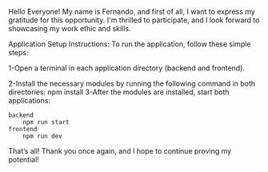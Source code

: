 Hello Everyone!
My name is Fernando, and first of all, I want to express my gratitude for this opportunity. I'm thrilled to participate, and I look forward to showcasing my work ethic and skills.

Application Setup Instructions:
To run the application, follow these simple steps:

1-Open a terminal in each application directory (backend and frontend).

2-Install the necessary modules by running the following command in both directories:
npm install
3-After the modules are installed, start both applications:

    backend
        npm run start
    frontend
        npm run dev

That’s all! Thank you once again, and I hope to continue proving my potential!
